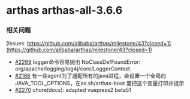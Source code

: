 # arthas arthas-all-3.6.6

### 相关问题

[Issues: https://github.com/alibaba/arthas/milestone/43?closed=1](https://github.com/alibaba/arthas/milestone/43?closed=1)

- [#2269](https://github.com/alibaba/arthas/issues/2269) logger命令容易抛出 NoClassDefFoundError: org/apache/logging/log4j/core/LoggerContext
- [#2166](https://github.com/alibaba/arthas/issues/2166) 有一些agent为了通配所有的java进程，会设置一个全局的 JAVA_TOOL_OPTIONS，在as.sh/arthas-boot 里把这个变量打印并提示
- [#2270](https://github.com/alibaba/arthas/pull/2270) chore(docs): adapted vuepress2 beta51
```